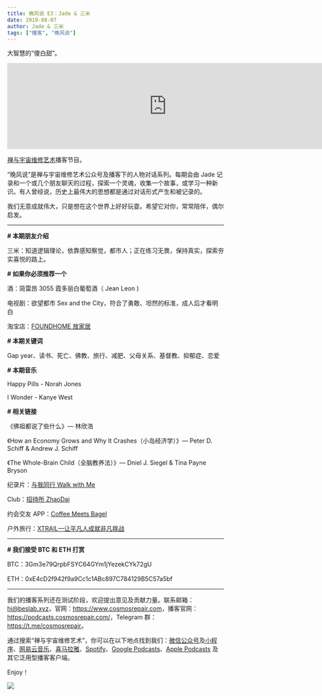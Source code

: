```yaml
---
title: 晚风说 E3：Jade & 三米
date: 2019-08-07
author: Jade & 三米
tags: ["播客", "晚风说"]
---
```


大智慧的“傻白甜”。

<!--more-->

<iframe src="https://fireside.fm/player/v2/trfV16OE+8l5frIhe?theme=dark" width="740" height="200" frameborder="0" scrolling="no"></iframe>

[禅与宇宙维修艺术](https://www.cosmosrepair.com)播客节目。

“晚风说”是禅与宇宙维修艺术公众号及播客下的人物对话系列。每期会由 Jade 记录和一个或几个朋友聊天的过程，探索一个灵魂，收集一个故事，或学习一种新识。有人曾经说，历史上最伟大的思想都是通过对话形式产生和被记录的。

我们无意成就伟大，只是想在这个世界上好好玩耍。希望它对你，常常陪伴，偶尔启发。


- - - - - 


**# 本期朋友介绍**

三米：知道逻辑理论，依靠感知察觉，都市人；正在练习无畏，保持真实，探索夯实喜悦的路上。

**# 如果你必须推荐一个**

酒：简雷昂 3055 霞多丽白葡萄酒（ Jean Leon )

电视剧：欲望都市 Sex and the City，符合了勇敢、坦然的标准，成人后才看明白

淘宝店：[FOUNDHOME 放家居](https://foundhome.jiyoujia.com/) 

**# 本期关键词**

Gap year、读书、死亡、佛教、旅行、减肥、父母关系、基督教、抑郁症、恋爱

**# 本期音乐**

Happy Pills - Norah Jones

I Wonder - Kanye West

**# 相关链接**

《佛祖都说了些什么》— 林欣浩

《How an Economy Grows and Why It Crashes（小岛经济学）》— Peter D. Schiff & Andrew J. Schiff

《The Whole-Brain Child（全脑教养法）》— Dniel J. Siegel & Tina Payne Bryson 

纪录片：[与我同行 Walk with Me](https://v.qq.com/x/cover/r976li7a6t3l29l.html?ptag=douban.movie)

Club：[招待所 ZhaoDai](https://mp.weixin.qq.com/s/HY1BmTYPB2DvnhA3ggl_Vg)

约会交友 APP：[Coffee Meets Bagel](https://coffeemeetsbagel.com/)

户外旅行：[XTRAIL—让平凡人成就非凡挑战](https://www.xtrail.cn/)

- - - - - 

**# 我们接受 BTC 和 ETH 打赏**

BTC：3Gm3e79QrpbFSYC64GYm1jYezekCYk72gU

ETH：0xE4cD2f942f9a9Cc1c1ABc897C784129B5C57a5bf

- - - - - 


我们的播客系列还在测试阶段，欢迎提出意见及贡献力量。联系邮箱：<hi@beslab.xyz>，官网：<https://www.cosmosrepair.com>，播客官网：<https://podcasts.cosmosrepair.com/>，Telegram 群：<https://t.me/cosmosrepair>。

通过搜索“禅与宇宙维修艺术”，你可以在以下地点找到我们：[微信公众号](https://cosmosrepair-1257028016.cos.ap-beijing.myqcloud.com/2019-08-04-qrcode_for_gh_9a7e409c3696_430.jpg)及[小程序](https://cosmosrepair-1257028016.cos.ap-beijing.myqcloud.com/2019-08-04-gh_ec0187a9be05_430.jpg)、[网易云音乐](https://music.163.com/#/djradio?id=793651380)、[喜马拉雅](https://www.ximalaya.com/zhubo/182662946/)、[Spotify](https://open.spotify.com/show/5SfJxMPMoqbGc2zG8ouiuD?si=QcavW9VXQiKTkTuBuWU8nA)、[Google Podcasts](https://podcasts.google.com/?feed=aHR0cHM6Ly9wb2RjYXN0cy5jb3Ntb3NyZXBhaXIuY29tL3Jzcw%3D%3D)、[Apple Podcasts](https://podcasts.apple.com/podcast/id1475749986) 及其它泛用型播客客户端。

Enjoy！

![](http://ww1.sinaimg.cn/large/006tNc79ly1g5q35b8u8pj30u00v6h1h.jpg)